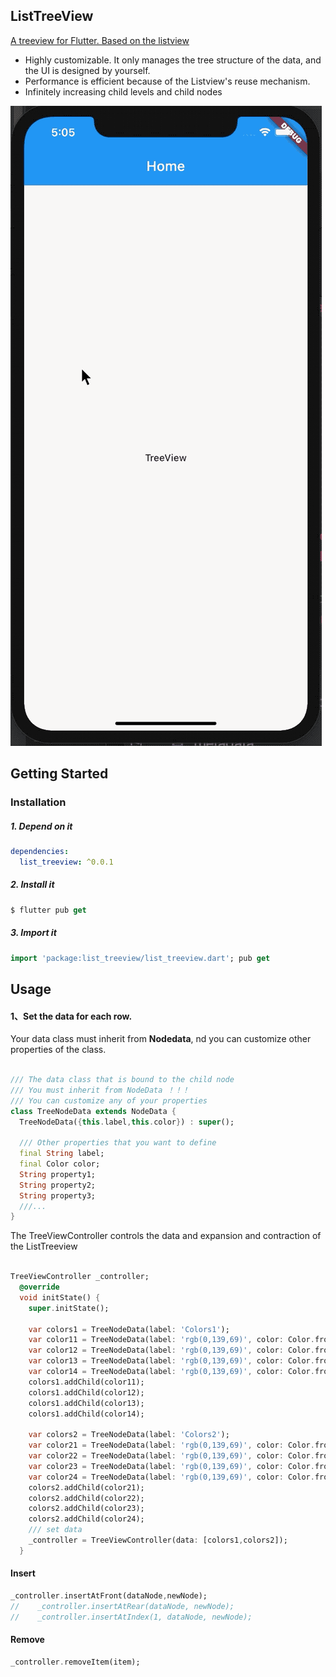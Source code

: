 ## ListTreeView
[A treeview for Flutter. Based on the listview](https://github.com/sooxie/list_treevie)

- Highly customizable. It only manages the tree structure of the data, and the UI is designed by yourself.
- Performance is efficient because of the Listview's reuse mechanism.
- Infinitely increasing child levels and child nodes



![avatar](./images/tree.gif)



## Getting Started

### Installation

##### 1. Depend on it
```yaml
dependencies:
  list_treeview: ^0.0.1
```

##### 2. Install it
```dart
$ flutter pub get

```

#####  3. Import it
```dart
import 'package:list_treeview/list_treeview.dart'; pub get

```

## Usage

#### 1、Set the data for each row.
Your data class must inherit from **Nodedata**, nd you can customize other properties of the class.

```dart

/// The data class that is bound to the child node
/// You must inherit from NodeData ！！！
/// You can customize any of your properties
class TreeNodeData extends NodeData {
  TreeNodeData({this.label,this.color}) : super();

  /// Other properties that you want to define
  final String label;
  final Color color;
  String property1;
  String property2;
  String property3;
  ///...
}

```

The TreeViewController controls the data and expansion and contraction of the ListTreeview

```dart

TreeViewController _controller;
  @override
  void initState() {
    super.initState();

    var colors1 = TreeNodeData(label: 'Colors1');
    var color11 = TreeNodeData(label: 'rgb(0,139,69)', color: Color.fromARGB(255, 0 ,139 , 69));
    var color12 = TreeNodeData(label: 'rgb(0,139,69)', color: Color.fromARGB(255,0,191 ,255));
    var color13 = TreeNodeData(label: 'rgb(0,139,69)', color: Color.fromARGB(255,255 ,106, 106));
    var color14 = TreeNodeData(label: 'rgb(0,139,69)', color: Color.fromARGB(255,160 ,32, 240));
    colors1.addChild(color11);
    colors1.addChild(color12);
    colors1.addChild(color13);
    colors1.addChild(color14);

    var colors2 = TreeNodeData(label: 'Colors2');
    var color21 = TreeNodeData(label: 'rgb(0,139,69)', color: Color.fromARGB(255, 255 ,64, 64));
    var color22 = TreeNodeData(label: 'rgb(0,139,69)', color: Color.fromARGB(255,28, 134, 238));
    var color23 = TreeNodeData(label: 'rgb(0,139,69)', color: Color.fromARGB(255,255 ,106, 106));
    var color24 = TreeNodeData(label: 'rgb(0,139,69)', color: Color.fromARGB(255,205 ,198, 115));
    colors2.addChild(color21);
    colors2.addChild(color22);
    colors2.addChild(color23);
    colors2.addChild(color24);
    /// set data
    _controller = TreeViewController(data: [colors1,colors2]);
  }

```

#### Insert

```dart
_controller.insertAtFront(dataNode,newNode);
//    _controller.insertAtRear(dataNode, newNode);
//    _controller.insertAtIndex(1, dataNode, newNode);

```

#### Remove

```dart
_controller.removeItem(item);
```


